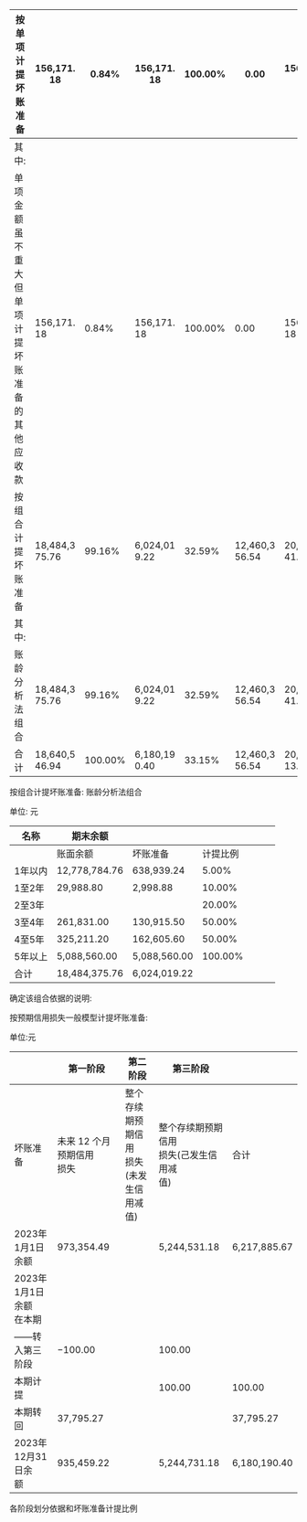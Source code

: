 | 按单项<br>计提坏<br>账准备                                   | 156,171.<br>18    | 0.84%   | 156,171.<br>18   | 100.00% | 0.00              | 156,171.<br>18    | 0.77%   | 156,171.<br>18   | 100.00% | 0.00              |
|-----------------------------------------------------|-------------------|---------|------------------|---------|-------------------|-------------------|---------|------------------|---------|-------------------|
| 其<br>中:                                             |                   |         |                  |         |                   |                   |         |                  |         |                   |
| 单项金<br>额虽不<br>重大但<br>单项计<br>提坏账<br>准备的<br>其他应<br>收款 | 156,171.<br>18    | 0.84%   | 156,171.<br>18   | 100.00% | 0.00              | 156,171.<br>18    | 0.77%   | 156,171.<br>18   | 100.00% | 0.00              |
| 按组合<br>计提坏<br>账准备                                   | 18,484,3<br>75.76 | 99.16%  | 6,024,01<br>9.22 | 32.59%  | 12,460,3<br>56.54 | 20,081,8<br>41.83 | 99.23%  | 6,061,71<br>4.49 | 30.19%  | 14,020,1<br>27.34 |
| 其<br>中:                                             |                   |         |                  |         |                   |                   |         |                  |         |                   |
| 账龄分<br>析法组<br>合                                     | 18,484,3<br>75.76 | 99.16%  | 6,024,01<br>9.22 | 32.59%  | 12,460,3<br>56.54 | 20,081,8<br>41.83 | 99.23%  | 6,061,71<br>4.49 | 30.19%  | 14,020,1<br>27.34 |
| 合计                                                  | 18,640,5<br>46.94 | 100.00% | 6,180,19<br>0.40 | 33.15%  | 12,460,3<br>56.54 | 20,238,0<br>13.01 | 100.00% | 6,217,88<br>5.67 | 30.72%  | 14,020,1<br>27.34 |

按组合计提坏账准备: 账龄分析法组合

单位: 元

| 名称   | 期末余额          |              |         |  |  |  |
|------|---------------|--------------|---------|--|--|--|
|      | 账面余额          | 坏账准备         | 计提比例    |  |  |  |
| 1年以内 | 12,778,784.76 | 638,939.24   | 5.00%   |  |  |  |
| 1至2年 | 29,988.80     | 2,998.88     | 10.00%  |  |  |  |
| 2至3年 |               |              | 20.00%  |  |  |  |
| 3至4年 | 261,831.00    | 130,915.50   | 50.00%  |  |  |  |
| 4至5年 | 325,211.20    | 162,605.60   | 50.00%  |  |  |  |
| 5年以上 | 5,088,560.00  | 5,088,560.00 | 100.00% |  |  |  |
| 合计   | 18,484,375.76 | 6,024,019.22 |         |  |  |  |

确定该组合依据的说明:

按预期信用损失一般模型计提坏账准备:

单位:元

|                    | 第一阶段               | 第二阶段                          | 第三阶段                         |              |
|--------------------|--------------------|-------------------------------|------------------------------|--------------|
| 坏账准备               | 未来 12 个月预期信用<br>损失 | 整个存续期预期信用<br>损失 (未发生信用减<br>值) | 整个存续期预期信用<br>损失(己发生信用减<br>值) | 合计           |
| 2023年1月1日余额        | 973,354.49         |                               | 5,244,531.18                 | 6,217,885.67 |
| 2023年1月1日余额<br>在本期 |                    |                               |                              |              |
| ——转入第三阶段           | $-100.00$          |                               | 100.00                       |              |
| 本期计提               |                    |                               | 100.00                       | 100.00       |
| 本期转回               | 37,795.27          |                               |                              | 37,795.27    |
| 2023年12月31日余<br>额  | 935,459.22         |                               | 5,244,731.18                 | 6,180,190.40 |

各阶段划分依据和坏账准备计提比例